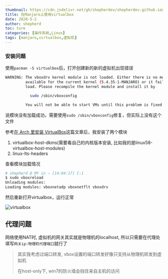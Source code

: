```yaml
---
thumbnail: https://cdn.jsdelivr.net/gh/shepherdev/shepherdev.github.io@hexo/static/article/thumbnail/manjaro/school-project.jpg
title: 在Manjaro上使用virtualbox
date: 2020-5-2
author: shepherd
toc: ture
categories: [操作系统,Linux]
tags: [manjaro,virtualbox,虚拟机]
---
```


### 安装问题

使用`pacman -S virtualbox`后，打开创建新的新的虚拟机出现错误

```bash
WARNING: The vboxdrv kernel module is not loaded. Either there is no module
         available for the current kernel (5.4.35-1-MANJARO) or it failed to
         load. Please recompile the kernel module and install it by

           sudo /sbin/vboxconfig

         You will not be able to start VMs until this problem is fixed.
```

<!-- more -->

说模块没有加载成功，需要使用`sudo /sbin/vboxconfig`修复，但实际上没有这个文件

参考[在 Arch 里安装 VirtualBox](https://wiki.archlinux.org/index.php/VirtualBox_(%E7%AE%80%E4%BD%93%E4%B8%AD%E6%96%87))这篇文章后，我安装了两个模块

1. virtualbox-host-dkms(需要看自己的内核版本安装, 比如我的是linux58-virtualbox-host-modules)
2. linux-lts-headers

查看模块加载情况

```bash
# shepherd @ MY in ~ [14:04:17] C:1
$ sudo vboxreload                  
Unloading modules: 
Loading modules: vboxnetadp vboxnetflt vboxdrv 
```

然后重新打开virtualbox，运行正常

![virtualbox](https://cdn.jsdelivr.net/gh/shepherdev/shepherdev.github.io@hexo/static/article/2020/vm-virtualbox.png)

## 代理问题

网络使用NAT时, 虚拟机的网关其实就是物理机的localhost, 所以只需要在代理处填写`网关ip:物理机代理端口`就行了

> 其实我考虑过端口转发, vbox设置的端口转发好像只支持从物理机转发到虚拟机
>
> 在host-only下, win7的防火墙会挡住来自主机的访问
